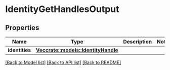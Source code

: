 # IdentityGetHandlesOutput

## Properties

Name | Type | Description | Notes
------------ | ------------- | ------------- | -------------
**identities** | [**Vec<crate::models::IdentityHandle>**](IdentityHandle.md) |  | 

[[Back to Model list]](../README.md#documentation-for-models) [[Back to API list]](../README.md#documentation-for-api-endpoints) [[Back to README]](../README.md)


